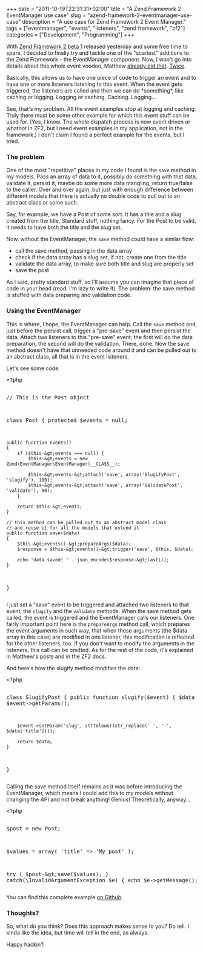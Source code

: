 +++
date = "2011-10-19T22:31:31+02:00"
title = "A Zend Framework 2 EventManager use case"
slug = "azend-framework-2-eventmanager-use-case"
description = "A use case for Zend Framework 2 Event Manager."
tags = ["eventmanager", "events", "listeners", "zend framework", "zf2"]
categories = ["Development", "Programming"]
+++
<p>With <a href="http://framework.zend.com/zf2/blog/entry/Zend-Framework-2-0-0beta1-Released">Zend Framework 2 beta 1</a> released yesterday and some free time to spare, I decided to finally try and tackle one of the "scariest" additions to the Zend Framework - the EventManager component. Now, I won't go into details about this whole event voodoo, Matthew <a href="http://weierophinney.net/matthew/archives/251-Aspects,-Filters,-and-Signals,-Oh,-My!.html">already did that</a>. <a href="http://weierophinney.net/matthew/archives/266-Using-the-ZF2-EventManager.html">Twice</a>.</p>
<p>Basically, this allows us to have one piece of code to trigger an event and to have one or more listeners listening to this event. When the event gets triggered, the listeners are called and then we can do *something*, like caching or logging. Logging or caching. Caching. Logging...</p>
<p>See, that's my problem. All the event examples stop at logging and caching. Truly there must be some other example for which this event stuff can be used for. (Yes, I know. The whole dispatch process is now event driven or whatnot in ZF2, but I need event examples in my application, not in the framework.) I don't claim I found a perfect example for the events, but I tried.</p>
<h3>The problem</h3>
<p>One of the most "repetitive" places in my code I found is the <code>save</code> method in my models. Pass an array of data to it, possibly do something with that data, validate it, persist it, maybe do some more data mangling, return true/false to the caller. Over and over again, but just with enough difference between different models that there is actually no double code to pull out to an abstract class or some such.</p>
<p>Say, for example, we have a Post of some sort. It has a title and a slug created from the title. Standard stuff, nothing fancy. For the Post to be valid, it needs to have both the title and the slug set.</p>
<p>Now, without the EventManager, the <code>save</code> method could have a similar flow: </p>
<ul>
<li>call the save method, passing in the data array</li>
<li>check if the data array has a slug set, if not, create one from the title</li>
<li>validate the data array, to make sure both title and slug are properly set</li>
<li>save the post</li>
</ul>
<p>As I said, pretty standard stuff, so I'll assume you can imagine that piece of code in your head (read, I'm lazy to write it). The problem: the save method is stuffed with data preparing and validation code.</p>
<h3>Using the EventManager</h3>
<p>This is where, I hope, the EventManager can help. Call the <code>save</code> method and, just before the persist call, trigger a "pre-save" event and then persist the data. Attach two listeners to this "pre-save" event; the first will do the data preparation, the second will do the validation. There, done. Now the save method doesn't have that unneeded code around it and can be pulled out to an abstract class, all that is in the event listeners.</p>
<p>Let's see some code:</p>
<pre name="code" class="php">
&lt;?php

// This is the Post object

class Post
{
    protected $events = null;

    public function events()
    {
        if ($this-&gt;events === null) {
            $this-&gt;events = new Zend\EventManager\EventManager(__CLASS__);

            $this-&gt;events-&gt;attach('save', array('SlugifyPost', 'slugify'), 100);
            $this-&gt;events-&gt;attach('save', array('ValidatePost', 'validate'), 90);
        }

        return $this-&gt;events;
    }

    // this method can be pulled out to an abstract model class
    // and reuse it for all the models that extend it
    public function save($data)
    {
        $this-&gt;events()-&gt;prepareArgs($data);
        $response = $this-&gt;events()-&gt;trigger('save', $this, $data);

        echo 'data saved! ' . json_encode($response-&gt;last());
    }
}
</pre>
<p>I just set a "save" event to be triggered and attached two listeners to that event, the <code>slugify</code> and the <code>validate</code> methods. When the save method gets called, the event is triggered and the EventManager calls our listeners. One fairly important point here is the <code>prepareArgs</code> method call, which prepares the event arguments in such way, that when these arguments (the $data array in this case) are modified in one listener, this modification is reflected for the other listeners, too. If you don't want to modify the arguments in the listeners, this call can be omitted. As for the rest of the code, it's explained in Matthew's posts and in the ZF2 docs.</p>
<p>And here's how the slugify method modifies the data:</p>
<pre name="code" class="php">
&lt;?php

class SlugifyPost
{
    public function slugify($event)
    {
        $data = $event-&gt;getParams();

        $event->setParam('slug', strtolower(str_replace(' ', '-', $data['title'])));

        return $data;
    }
}
</pre>
<p>Calling the save method itself remains as it was before introducing the EventManager, which means I could add this to my models without changing the API and not break anything! Genius! Theoretically, anyway...</p>
<pre name="code" class="php">
&lt;?php

$post = new Post;

$values = array(
    'title' =&gt; 'My post'
);

try {
    $post-&gt;save($values);
} catch(\InvalidArgumentException $e) {
    echo $e-&gt;getMessage();
}
</pre>
<p>You can find this complete example <a href="https://github.com/robertbasic/blog-examples/blob/master/zf2-event-manager/index.php">on Github</a>.</p>
<h3>Thoughts?</h3>
<p>So, what do you think? Does this approach makes sense to you? Do tell. I kinda like the idea, but time will tell in the end, as always.</p>
<p>Happy hackin'!</p>

